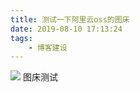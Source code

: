 ```yaml
---
title: 测试一下阿里云oss的图床
date: 2019-08-10 17:13:24
tags:
    - 博客建设
---
```

![](https://magicxin-blog-image.oss-cn-beijing.aliyuncs.com/img/5bb90bb49154b6605a5808e6049b9d4426114ed1.jpg)
图床测试